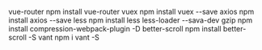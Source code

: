vue-router npm install vue-router
vuex npm install vuex --save
axios npm install axios --save
less npm install less less-loader --sava-dev
gzip npm install compression-webpack-plugin -D
better-scroll npm install better-scroll -S
vant npm i vant -S


	  